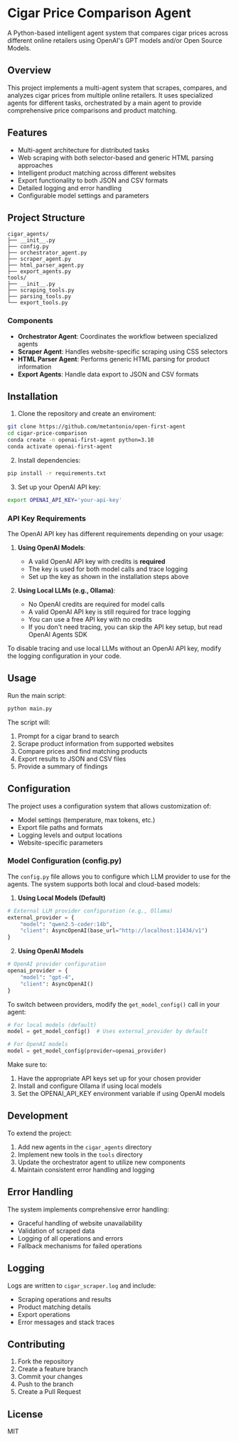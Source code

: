 # Cigar Price Comparison Agent

A Python-based intelligent agent system that compares cigar prices across different online retailers using OpenAI's GPT models and/or Open Source Models.

## Overview

This project implements a multi-agent system that scrapes, compares, and analyzes cigar prices from multiple online retailers. It uses specialized agents for different tasks, orchestrated by a main agent to provide comprehensive price comparisons and product matching.

## Features

- Multi-agent architecture for distributed tasks
- Web scraping with both selector-based and generic HTML parsing approaches
- Intelligent product matching across different websites
- Export functionality to both JSON and CSV formats
- Detailed logging and error handling
- Configurable model settings and parameters

## Project Structure

```
cigar_agents/
├── __init__.py
├── config.py
├── orchestrator_agent.py
├── scraper_agent.py
├── html_parser_agent.py
├── export_agents.py
tools/
├── __init__.py
├── scraping_tools.py
├── parsing_tools.py
└── export_tools.py
```

### Components

- **Orchestrator Agent**: Coordinates the workflow between specialized agents
- **Scraper Agent**: Handles website-specific scraping using CSS selectors
- **HTML Parser Agent**: Performs generic HTML parsing for product information
- **Export Agents**: Handle data export to JSON and CSV formats

## Installation

1. Clone the repository and create an enviroment:
```bash
git clone https://github.com/metantonio/open-first-agent
cd cigar-price-comparison
conda create -n openai-first-agent python=3.10
conda activate openai-first-agent
```

2. Install dependencies:
```bash
pip install -r requirements.txt
```

3. Set up your OpenAI API key:
```bash
export OPENAI_API_KEY='your-api-key'
```

### API Key Requirements

The OpenAI API key has different requirements depending on your usage:

1. **Using OpenAI Models**:
   - A valid OpenAI API key with credits is **required**
   - The key is used for both model calls and trace logging
   - Set up the key as shown in the installation steps above

2. **Using Local LLMs (e.g., Ollama)**:
   - No OpenAI credits are required for model calls
   - A valid OpenAI API key is still required for trace logging
   - You can use a free API key with no credits
   - If you don't need tracing, you can skip the API key setup, but read OpenAI Agents SDK

To disable tracing and use local LLMs without an OpenAI API key, modify the logging configuration in your code.

## Usage

Run the main script:
```bash
python main.py
```

The script will:
1. Prompt for a cigar brand to search
2. Scrape product information from supported websites
3. Compare prices and find matching products
4. Export results to JSON and CSV files
5. Provide a summary of findings

## Configuration

The project uses a configuration system that allows customization of:
- Model settings (temperature, max tokens, etc.)
- Export file paths and formats
- Logging levels and output locations
- Website-specific parameters

### Model Configuration (config.py)

The `config.py` file allows you to configure which LLM provider to use for the agents. The system supports both local and cloud-based models:

1. **Using Local Models (Default)**
```python
# External LLM provider configuration (e.g., Ollama)
external_provider = {
    "model": "qwen2.5-coder:14b",
    "client": AsyncOpenAI(base_url="http://localhost:11434/v1")
}
```

2. **Using OpenAI Models**
```python
# OpenAI provider configuration
openai_provider = {
    "model": "gpt-4",
    "client": AsyncOpenAI()
}
```

To switch between providers, modify the `get_model_config()` call in your agent:
```python
# For local models (default)
model = get_model_config()  # Uses external_provider by default

# For OpenAI models
model = get_model_config(provider=openai_provider)
```

Make sure to:
1. Have the appropriate API keys set up for your chosen provider
2. Install and configure Ollama if using local models
3. Set the OPENAI_API_KEY environment variable if using OpenAI models

## Development

To extend the project:
1. Add new agents in the `cigar_agents` directory
2. Implement new tools in the `tools` directory
3. Update the orchestrator agent to utilize new components
4. Maintain consistent error handling and logging

## Error Handling

The system implements comprehensive error handling:
- Graceful handling of website unavailability
- Validation of scraped data
- Logging of all operations and errors
- Fallback mechanisms for failed operations

## Logging

Logs are written to `cigar_scraper.log` and include:
- Scraping operations and results
- Product matching details
- Export operations
- Error messages and stack traces

## Contributing

1. Fork the repository
2. Create a feature branch
3. Commit your changes
4. Push to the branch
5. Create a Pull Request

## License

MIT